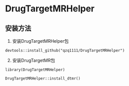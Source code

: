 # DrugTargetMRHelper

## 安装方法

1. 安装DrugTargetMRHelper包

```
devtools::install_github("qzq1111/DrugTargetMRHelper")
```

2. 安装DrugTargetMR包

```
library(DrugTargetMRHelper)

DrugTargetMRHelper::install_dtmr()
```
